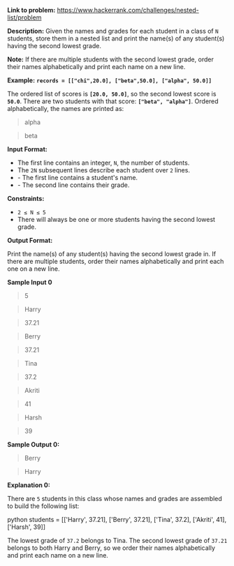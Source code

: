 **Link to problem:** https://www.hackerrank.com/challenges/nested-list/problem

**Description:**
Given the names and grades for each student in a class of `N` students, store them in a nested list and print the name(s) of any student(s) having the second lowest grade.

**Note:** If there are multiple students with the second lowest grade, order their names alphabetically and print each name on a new line.

**Example:**
**`records = [["chi",20.0], ["beta",50.0], ["alpha", 50.0]]`**

The ordered list of scores is **`[20.0, 50.0]`**, so the second lowest score is **`50.0`**. There are two students with that score: **`["beta", "alpha"]`**. Ordered alphabetically, the names are printed as:

>alpha

>beta

**Input Format:**

- The first line contains an integer, `N`, the number of students.
- The `2N` subsequent lines describe each student over `2` lines.
- \- The first line contains a student's name.
- \- The second line contains their grade.

**Constraints:**

- `2 ≤ N ≤ 5`
- There will always be one or more students having the second lowest grade.

**Output Format:**

Print the name(s) of any student(s) having the second lowest grade in. If there are multiple students, order their names alphabetically and print each one on a new line.

**Sample Input 0**

> 5

> Harry

> 37.21

> Berry

> 37.21

> Tina

> 37.2

> Akriti

> 41

> Harsh

> 39

**Sample Output 0:**

> Berry

> Harry

**Explanation 0:**

There are `5` students in this class whose names and grades are assembled to build the following list:

python students = [['Harry', 37.21], ['Berry', 37.21], ['Tina', 37.2], ['Akriti', 41], ['Harsh', 39]]

The lowest grade of `37.2` belongs to Tina. The second lowest grade of `37.21` belongs to both Harry and Berry, so we order their names alphabetically and print each name on a new line.
